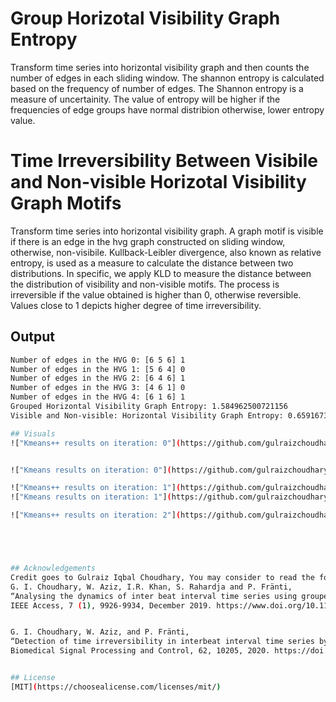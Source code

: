 # Group Horizotal Visibility Graph Entropy
Transform time series into horizontal visibility graph and then counts the number of edges in each sliding window. The shannon entropy is calculated based on the frequency of number of edges. The Shannon entropy is a measure of uncertainity. The value of entropy will be higher if the frequencies of edge groups have normal distribion otherwise, lower entropy value.

# Time Irreversibility Between Visibile and Non-visible Horizotal Visibility Graph Motifs
Transform time series into horizontal visibility graph. A graph motif is visible if there is an edge in the hvg graph constructed on sliding window, otherwise, non-visibile. Kullback-Leibler divergence, also known as relative entropy, is used as a measure to calculate the distance between two
distributions. In specific, we apply KLD to measure the distance between the distribution of visibility and non-visible motifs. The process is irreversible if the value obtained is higher than
0, otherwise reversible. Values close to 1 depicts higher degree of time irreversibility.

## Output
```bash
Number of edges in the HVG 0: [6 5 6] 1
Number of edges in the HVG 1: [5 6 4] 0
Number of edges in the HVG 2: [6 4 6] 1
Number of edges in the HVG 3: [4 6 1] 0
Number of edges in the HVG 4: [6 1 6] 1
Grouped Horizontal Visibility Graph Entropy: 1.584962500721156
Visible and Non-visible: Horizontal Visibility Graph Entropy: 0.6591673732008657```

## Visuals
!["Kmeans++ results on iteration: 0"](https://github.com/gulraizchoudhary/horizontal-visibility-graph-entropy/blob/main/Figure%200.png?raw=true)


!["Kmeans results on iteration: 0"](https://github.com/gulraizchoudhary/horizontal-visibility-graph-entropy/blob/main/Figure%201.png)

!["Kmeans++ results on iteration: 1"](https://github.com/gulraizchoudhary/horizontal-visibility-graph-entropy/blob/main/Figure%202.png)
!["Kmeans results on iteration: 1"](https://github.com/gulraizchoudhary/horizontal-visibility-graph-entropy/blob/main/Figure%203.png)

!["Kmeans++ results on iteration: 2"](https://github.com/gulraizchoudhary/horizontal-visibility-graph-entropy/blob/main/Figure%204.png)





## Acknowledgements
Credit goes to Gulraiz Iqbal Choudhary, You may consider to read the following paper for more understanding and cite it if you have used the algorithm. 
G. I. Choudhary, W. Aziz, I.R. Khan, S. Rahardja and P. Fränti, 
“Analysing the dynamics of inter beat interval time series using grouped horizontal visibility graph”, 
IEEE Access, 7 (1), 9926-9934, December 2019. https://www.doi.org/10.1109/ACCESS.2018.2890542


G. I. Choudhary, W. Aziz, and P. Fränti, 
“Detection of time irreversibility in interbeat interval time series by visible and nonvisible motifs from horizontal visibility graph”, 
Biomedical Signal Processing and Control, 62, 10205, 2020. https://doi.org/10.1016/j.bspc.2020.102052


## License
[MIT](https://choosealicense.com/licenses/mit/)
